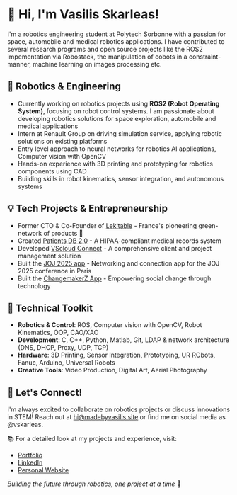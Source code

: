 # 👋 Hi, I'm Vasilis Skarleas!

I'm a robotics engineering student at Polytech Sorbonne with a passion for space, automobile and medical robotics applications. I have contributed to several research programs and open source projects like the ROS2 impementation via Robostack, the manipulation of cobots in a constraint-manner, machine learning on images processing etc.

## 🤖 Robotics & Engineering

- Currently working on robotics projects using **ROS2 (Robot Operating System)**, focusing on robot control systems. I am passionate about developing robotics solutions for space exploration, automobile and medical applications
- Intern at Renault Group on driving simulation service, applying robotic solutions on existing platforms
- Entry level approach to neural networks for robotics AI applications, Computer vision with OpenCV
- Hands-on experience with 3D printing and prototyping for robotics components using CAD
- Building skills in robot kinematics, sensor integration, and autonomous systems

## 💡 Tech Projects & Entrepreneurship 

- Former CTO & Co-Founder of [Lekitable](https://www.lekitable.fr) - France's pioneering green-network of products 🌱
- Created [Patients DB 2.0](https://madebyvasilis.site/apps) - A HIPAA-compliant medical records system
- Developed [VScloud Connect](https://cloud.madebyvasilis.site) - A comprehensive client and project management solution
- Built the [JOJ 2025 app](https://joj.mgro.fr/scanner-pour-telecharger-lapplication-joj-2025/) - Networking and connection app for the JOJ 2025 conference in Paris
- Built the [ChangemakerZ App](https://account.changemakerz.org/) - Empowering social change through technology

## 🔧 Technical Toolkit

- **Robotics & Control**: ROS, Computer vision with OpenCV, Robot Kinematics, OOP, CAO/XAO
- **Development**: C, C++, Python, Matlab, Git, LDAP & network architecture (DNS, DHCP, Proxy, UDP, TCP)
- **Hardware**: 3D Printing, Sensor Integration, Prototyping, UR RObots, Fanuc, Arduino, Universal Robots
- **Creative Tools**: Video Production, Digital Art, Aerial Photography

## 🤝 Let's Connect!

I'm always excited to collaborate on robotics projects or discuss innovations in STEM! Reach out at [hi@madebyvasilis.site](mailto:hi@madebyvasilis.site) or find me on social media as @vskarleas.

📚 For a detailed look at my projects and experience, visit:
- [Portfolio](https://madebyvasilis.site/portfolio)
- [LinkedIn](https://www.linkedin.com/in/vasilis-skarleas/details/projects/)
- [Personal Website](https://www.madebyvasilis.site/about)

_Building the future through robotics, one project at a time_ 🚀
